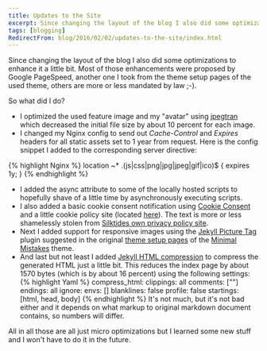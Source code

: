 ```yaml
---
title: Updates to the Site
excerpt: Since changing the layout of the blog I also did some optimizations to enhance it a little bit. Most of those enhancements were proposed by Google PageSpeed, another one I took from the theme setup pages of the used theme, others are more or less mandated by law ;-).
tags: [blogging]
RedirectFrom: blog/2016/02/02/updates-to-the-site/index.html
---
```


Since changing the layout of the blog I also did some optimizations to enhance it a little bit. Most of those enhancements were proposed by Google PageSpeed, another one I took from the theme setup pages of the used theme, others are more or less mandated by law ;-).

So what did I do?

* I optimized the used feature image and my "avatar" using [jpegtran](http://jpegclub.org/) which decreased the initial file size by about 10 percent for each image.
* I changed my Nginx config to send out _Cache-Control_ and _Expires_ headers for all static assets set to 1 year from request. Here is the config snippet I added to the corresponding server directive:

{% highlight Nginx %}
location ~\* \.(js|css|png|jpg|jpeg|gif|ico)$ {
expires 1y;
}
{% endhighlight %}

* I added the async attribute to some of the locally hosted scripts to hopefully shave of a little time by asynchronously executing scripts.
* I also added a basic cookie consent notification using [Cookie Consent](https://silktide.com/tools/cookie-consent/) and a little cookie policy site (located [here](/cookiepolicy/)). The text is more or less shamelessly stolen from [Silktides own privacy policy site](https://silktide.com/privacy-policy/).
* Next I added support for responsive images using the [Jekyll Picture Tag](https://github.com/robwierzbowski/jekyll-picture-tag) plugin suggested in the original [theme setup pages](https://mmistakes.github.io/minimal-mistakes/theme-setup/) of the [Minimal Mistakes](https://mmistakes.github.io/minimal-mistakes/) theme.
* And last but not least I added [Jekyll HTML compression](https://github.com/penibelst/jekyll-compress-html) to compress the generated HTML just a little bit. This reduces the index page by about 1570 bytes (which is by about 16 percent) using the following settings:
  {% highlight Yaml %}
  compress_html:
  clippings: all
  comments: ["<!-- ", " -->"]
  endings: all
  ignore:
  envs: []
  blanklines: false
  profile: false
  startings: [html, head, body]
  {% endhighlight %}
  It's not much, but it's not bad either and it depends on what markup to original markdown document contains, so numbers will differ.

All in all those are all just micro optimizations but I learned some new stuff and I won't have to do it in the future.
